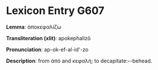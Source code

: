 # Lexicon Entry G607

**Lemma**: ἀποκεφαλίζω

**Transliteration (xlit)**: apokephalízō

**Pronunciation**: ap-ok-ef-al-id'-zo

**Description**:
from ἀπό and κεφαλή; to decapitate:--behead.
